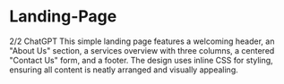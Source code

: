 # Landing-Page
2/2  ChatGPT This simple landing page features a welcoming header, an "About Us" section, a services overview with three columns, a centered "Contact Us" form, and a footer. The design uses inline CSS for styling, ensuring all content is neatly arranged and visually appealing.
